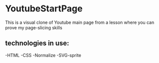 # YoutubeStartPage

This is a visual clone of Youtube main page from a lesson where you can prove my page-slicing skills

## technologies in use:
-HTML
-CSS
-Normalize
-SVG-sprite
